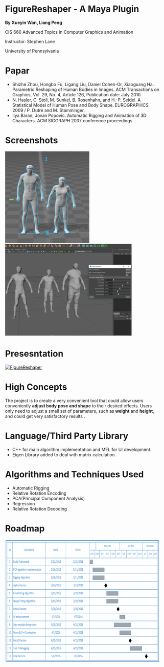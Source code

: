 # FigureReshaper - A Maya Plugin

__By Xueyin Wan, Liang Peng__

CIS 660 Advanced Topics in Computer Graphics and Animation

Instructor: Stephen Lane

University of Pennsylvania

# Papar
* Shizhe Zhou, Hongbo Fu, Ligang Liu, Daniel Cohen-Or, Xiaoguang Ha. Parametric Reshaping of Human Bodies in Images. ACM Transactions on Graphics, Vol. 29, No. 4, Article 126, Publication date: July 2010.
* N. Hasler, C. Stoll, M. Sunkel, B. Rosenhahn, and H.-P. Seidel. A Statistical Model of Human Pose and Body Shape. EUROGRAPHICS 2009 / P. Dutré and M. Stamminger.
* Ilya Baran, Jovan Popovic. Automatic Rigging and Animation of 3D Characters. ACM SIGGRAPH 2007 conference proceedings.

# Screenshots
<img src="./img/1.png" height=300><img />
<img src="./img/2.png" height=300><img />

# Presesntation
<a href="https://vimeo.com/164661117"><img src="http://i.imgur.com/SFvsT8E.png" alt="FigureReshaper"></a>

# High Concepts
The project is to create a very convenient tool that could allow users conveniently __adjust body pose and shape__ to their desired effects. Users only need to adjust a small set of parameters, such as __weight__ and __height__, and could get very satisfactory results .

# Language/Third Party Library
* C++ for main algorithm implementation and MEL for UI development.
* Eigen Library added to deal with matrix calculation.

# Algorithms and Techniques Used
* Automatic Rigging
* Relative Rotation Encoding
* PCA(Principal Component Analysis)
* Regression
* Relative Rotation Decoding

# Roadmap
<img src="./img/3.png" height=400><img />
